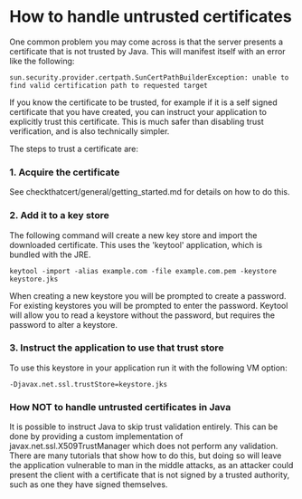 # How to handle untrusted certificates
One common problem you may come across is that the server presents a certificate that is not trusted by Java.
This will manifest itself with an error like the following:
```
sun.security.provider.certpath.SunCertPathBuilderException: unable to find valid certification path to requested target
```


If you know the certificate to be trusted, for example if it is a self signed certificate that you have created,
you can instruct your application to explicitly trust this certificate. This is much safer than disabling trust verification,
and is also technically simpler.

The steps to trust a certificate are:

### 1. Acquire the certificate
See checkthatcert/general/getting_started.md for details on how to do this.

### 2. Add it to a key store
The following command will create a new key store and import the downloaded certificate.
This uses the 'keytool' application, which is bundled with the JRE.
```
keytool -import -alias example.com -file example.com.pem -keystore keystore.jks
```
When creating a new keystore you will be prompted to create a password.
For existing keystores you will be prompted to enter the password.
Keytool will allow you to read a keystore without the password, but requires the password to alter a keystore.

### 3. Instruct the application to use that trust store
To use this keystore in your application run it with the following VM option:
```
-Djavax.net.ssl.trustStore=keystore.jks
```

### How NOT to handle untrusted certificates in Java
It is possible to instruct Java to skip trust validation entirely. This can be done by providing a custom implementation of javax.net.ssl.X509TrustManager which does not perform any validation.
There are many tutorials that show how to do this, but doing so will leave the application vulnerable to man in the
middle attacks, as an attacker could present the client with a certificate that is not signed by a trusted authority, such as one they have signed themselves.
